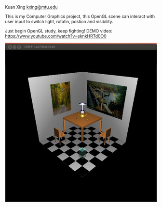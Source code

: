 Kuan Xing <kxing@mtu.edu>

This is my Computer Graphics project, this OpenGL scene can interact with user input to switch 
light, rotatin, postion and visibility.


Just begin OpenGL study, keep fighting!
DEMO video:
https://www.youtube.com/watch?v=eknkHRTd0O0

![Alt text](/demo.jpg?raw=true "Optional Title")
